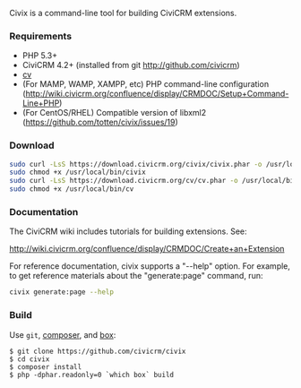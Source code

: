 Civix is a command-line tool for building CiviCRM extensions.

### Requirements

* PHP 5.3+
* CiviCRM 4.2+ (installed from git http://github.com/civicrm)
* [cv](https://github.com/civicrm/cv)
* (For MAMP, WAMP, XAMPP, etc) PHP command-line configuration (http://wiki.civicrm.org/confluence/display/CRMDOC/Setup+Command-Line+PHP)
* (For CentOS/RHEL) Compatible version of libxml2 (https://github.com/totten/civix/issues/19)

### Download

```bash
sudo curl -LsS https://download.civicrm.org/civix/civix.phar -o /usr/local/bin/civix
sudo chmod +x /usr/local/bin/civix
sudo curl -LsS https://download.civicrm.org/cv/cv.phar -o /usr/local/bin/cv
sudo chmod +x /usr/local/bin/cv
```

### Documentation

The CiviCRM wiki includes tutorials for building extensions. See:

http://wiki.civicrm.org/confluence/display/CRMDOC/Create+an+Extension

For reference documentation, civix supports a "--help" option.  For example,
to get reference materials about the "generate:page" command, run:

```bash
civix generate:page --help
```

### Build

Use `git`, [composer](https://getcomposer.org/), and [box](http://box-project.github.io/box2/):

```
$ git clone https://github.com/civicrm/civix
$ cd civix
$ composer install
$ php -dphar.readonly=0 `which box` build
```
